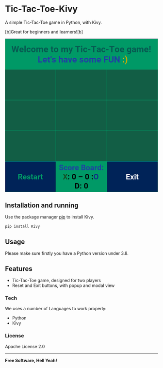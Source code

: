 # Tic-Tac-Toe-Kivy
A simple Tic-Tac-Toe game in Python, with Kivy.

[b]Great for beginners and learners![b]

[![N|Solid](https://raw.githubusercontent.com/GreenArmy18/Tic-Tac-Toe-Kivy/main/Screenshots/Screenshot_93.png)](https://nodesource.com/products/nsolid)

## Installation and running

Use the package manager [pip](https://pip.pypa.io/en/stable/) to install Kivy.

```bash
pip install Kivy
```

## Usage

Please make sure firstly you have a Python version under 3.8.

## Features

  - Tic-Tac-Toe game, designed for two players
  - Reset and Exit buttons, with popup and modal view 

### Tech

We uses a number of Languages to work properly:

* Python
* Kivy

### License
Apache License 2.0

----

**Free Software, Hell Yeah!**
